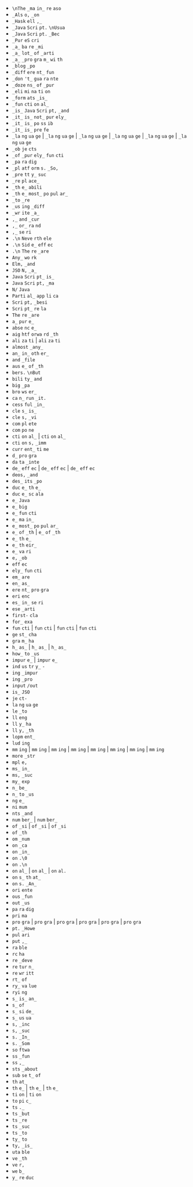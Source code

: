 - `\nThe` `_ma` `in_` `re` `aso`
- `_Als` `o,` `_on`
- `_Hask` `ell` `,_`
- `_Java` `Scri` `pt.` `\nUsua`
- `_Java` `Scri` `pt.` `_Bec`
- `_Pur` `eS` `cri`
- `_a_` `ba` `re` `_mi`
- `_a_` `lot_` `of` `_arti`
- `_a_` `_pro` `gra` `m_` `wi` `th`
- `_blog` `_po`
- `_diff` `ere` `nt_` `fun`
- `_don` `'t_` `gua` `ra` `nte`
- `_doze` `ns_` `of` `_pur`
- `_eli` `mi` `na` `ti` `on`
- `_form` `ats` `_is_`
- `_fun` `cti` `on` `al_`
- `_is_` `Java` `Scri` `pt,` `_and`
- `_it_` `is_` `not_` `pur` `ely_`
- `_it_` `is_` `po` `ss` `ib`
- `_it_` `is_` `pre` `fe`
- `_la` `ng` `ua` `ge` | `_la` `ng` `ua` `ge` | `_la` `ng` `ua` `ge` | `_la` `ng` `ua` `ge` | `_la` `ng` `ua` `ge` | `_la` `ng` `ua` `ge`
- `_ob` `je` `cts`
- `_of` `_pur` `ely_` `fun` `cti`
- `_pa` `ra` `dig`
- `_pl` `atf` `orm` `s.` `_So,`
- `_pre` `tt` `y_` `suc`
- `_re` `pl` `ace_`
- `_th` `e_` `abili`
- `_th` `e_` `most_` `po` `pul` `ar_`
- `_to` `_re`
- `_us` `ing` `_diff`
- `_wr` `ite` `_a_`
- `,_` `and` `_cur`
- `,_` `or_` `ra` `nd`
- `,_` `se` `ri`
- `.\n` `Neve` `rth` `ele`
- `.\n` `Sid` `e_` `eff` `ec`
- `.\n` `The` `re` `_are`
- `Any_` `wo` `rk`
- `Elm,` `_and`
- `JSO` `N,` `_a_`
- `Java` `Scri` `pt_` `is_`
- `Java` `Scri` `pt,` `_ma`
- `N/` `Java`
- `Parti` `al_` `app` `li` `ca`
- `Scri` `pt,` `_besi`
- `Scri` `pt_` `re` `la`
- `The` `re` `_are`
- `a_` `pur` `e_`
- `abse` `nc` `e_`
- `aig` `htf` `orwa` `rd` `_th`
- `ali` `za` `ti` | `ali` `za` `ti`
- `almost` `_any_`
- `an_` `in_` `oth` `er_`
- `and` `_file`
- `aus` `e_` `of` `_th`
- `bers.` `\nBut`
- `bili` `ty_` `and`
- `big` `_pa`
- `bro` `ws` `er_`
- `ca` `n_` `run` `_it.`
- `cess` `ful` `_in_`
- `cle` `s_` `is_`
- `cle` `s,` `_vi`
- `com` `pl` `ete`
- `com` `po` `ne`
- `cti` `on` `al_` | `cti` `on` `al_`
- `cti` `on` `s,` `_imm`
- `curr` `ent_` `ti` `me`
- `d_` `pro` `gra`
- `da` `ta` `_inte`
- `de_` `eff` `ec` | `de_` `eff` `ec` | `de_` `eff` `ec`
- `deos,` `_and`
- `des_` `its` `_po`
- `duc` `e_` `th` `e_`
- `duc` `e_` `sc` `ala`
- `e_` `Java`
- `e_` `big`
- `e_` `fun` `cti`
- `e_` `ma` `in_`
- `e_` `most_` `po` `pul` `ar_`
- `e_` `of` `_th` | `e_` `of` `_th`
- `e_` `th` `e_`
- `e_` `th` `eir_`
- `e_` `va` `ri`
- `e,` `_ob`
- `eff` `ec`
- `ely_` `fun` `cti`
- `em_` `are`
- `en_` `as_`
- `ere` `nt_` `pro` `gra`
- `eri` `enc`
- `es_` `in_` `se` `ri`
- `ese` `_arti`
- `first-` `cla`
- `for_` `exa`
- `fun` `cti` | `fun` `cti` | `fun` `cti` | `fun` `cti`
- `ge` `st_` `cha`
- `gra` `m_` `ha`
- `h_` `as_` | `h_` `as_` | `h_` `as_`
- `how_` `to` `_us`
- `impur` `e_` | `impur` `e_`
- `ind` `us` `tr` `y_` `- `
- `ing` `_impur`
- `ing` `_pro`
- `input` `/out`
- `is_` `JSO`
- `je` `ct-`
- `la` `ng` `ua` `ge`
- `le` `_to`
- `ll` `eng`
- `ll` `y_` `ha`
- `ll` `y,` `_th`
- `lopm` `ent_`
- `lud` `ing`
- `mm` `ing` | `mm` `ing` | `mm` `ing` | `mm` `ing` | `mm` `ing` | `mm` `ing` | `mm` `ing` | `mm` `ing`
- `more` `_str`
- `mpl` `e,`
- `ms_` `in_`
- `ms,` `_suc`
- `my_` `exp`
- `n_` `be_`
- `n_` `to` `_us`
- `ng` `e_`
- `ni` `mum`
- `nts` `_and`
- `num` `ber_` | `num` `ber_`
- `of` `_si` | `of` `_si` | `of` `_si`
- `of` `_th`
- `om` `_num`
- `on` `_ca`
- `on` `_in_`
- `on` `.\0`
- `on` `.\n`
- `on` `al_` | `on` `al_` | `on` `al.`
- `on` `s_` `th` `at_`
- `on` `s.` `_An_`
- `ori` `ente`
- `ous` `_fun`
- `out` `_us`
- `pa` `ra` `dig`
- `pri` `ma`
- `pro` `gra` | `pro` `gra` | `pro` `gra` | `pro` `gra` | `pro` `gra` | `pro` `gra`
- `pt.` `_Howe`
- `pul` `ari`
- `put` `,_`
- `ra` `ble`
- `rc` `ha`
- `re` `_deve`
- `re` `tur` `n_`
- `re` `wr` `itt`
- `rt_` `of`
- `ry_` `va` `lue`
- `ryi` `ng`
- `s_` `is_` `an_`
- `s_` `of`
- `s_` `si` `de_`
- `s_` `us` `ua`
- `s,` `_inc`
- `s,` `_suc`
- `s.` `_In_`
- `s.` `_Som`
- `so` `ftwa`
- `ss` `_fun`
- `ss` `,_`
- `sts` `_about`
- `sub` `se` `t_` `of`
- `th` `at_`
- `th` `e_` | `th` `e_` | `th` `e_`
- `ti` `on` | `ti` `on`
- `to` `pi` `c_`
- `ts` `._`
- `ts` `_but`
- `ts` `_re`
- `ts` `_suc`
- `ts` `_to`
- `ty_` `to`
- `ty,` `_is_`
- `uta` `ble`
- `ve` `_th`
- `ve` `r,`
- `we` `b_`
- `y_` `re` `duc`

